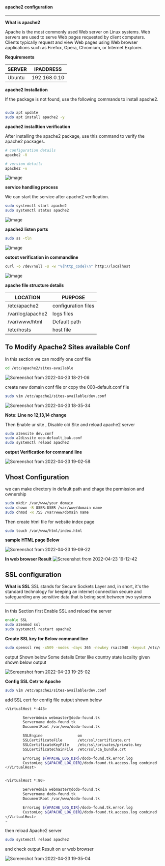 #### apache2 configuration

---

**What is apache2**

Apache is the most commonly used Web server on Linux systems. Web servers are used to serve Web pages requested by client computers. Clients typically request and view Web pages using Web browser applications such as Firefox, Opera, Chromium, or Internet Explorer.

**Requirements**

|SERVER|IPADDRESS|
|---|---|
|Ubuntu| 192.168.0.10|

**apache2 Installation**

If the package is not found, use the following commands to install apache2.

```bash

sudo apt update
sudo apt install apache2 -y

```
**apache2 installtion verification**

After installing the apache2 package, use this command to verify the apache2 packages.

```bash
# configuration details 
apache2 -V

# version details
apache2 -v
```
![image](https://user-images.githubusercontent.com/98270930/164885249-7540a0f3-f4f3-4978-88c5-e6cb02042210.png)

**service handling process**

We can start the service after apache2 verification.

```bash
sudo systemctl start apache2
sudo systemctl status apache2
```

![image](https://user-images.githubusercontent.com/98270930/164885150-46e5e883-21d0-4abd-8f0b-bc6282c69c99.png)

**apache2 listen ports**

```bash
sudo ss -tln
```

![image](https://user-images.githubusercontent.com/98270930/164885528-9f6b6cb4-2781-45be-8e5c-f42fd3b218f9.png)

**outout verification in commandline**

```bash
curl -o /dev/null -s -w "%{http_code}\n" http://localhost
```

![image](https://user-images.githubusercontent.com/98270930/164885623-aba68ccd-0bf8-4ad2-92f3-b757ed3f009a.png)


**apache file structure details**

|LOCATION| PURPOSE |
|---|---|
| /etc/apache2 | configuration files |
| /var/log/apache2 | logs files |
|/var/www/html|Default path |
|/etc/hosts|host file|

**To Modify Apache2 Sites available Conf**
---

In this section we can modify one conf file
```bash
cd /etc/apache2/sites-available
```
![Screenshot from 2022-04-23 18-21-06](https://user-images.githubusercontent.com/102893121/164895480-7f6f38b1-444a-4091-a4ac-752171f27f97.png)

create new domain conf file or copy the 000-default.conf file  

```bash
sudo vim /etc/apache2/sites-available/dev.conf
```
![Screenshot from 2022-04-23 18-35-34](https://user-images.githubusercontent.com/102893121/164895804-6edb0681-989a-448c-ba52-66b2cfe0bbd3.png)

**Note: Line no 12,13,14 change** 

Then Enable ur site , Disable old Site and reload apache2 server

```bash
sudo a2ensite dev.conf
sudo a2dissite ooo-default_bak.conf
sudo systemctl reload apache2
```
**output Verification for command line**

![Screenshot from 2022-04-23 19-02-58](https://user-images.githubusercontent.com/102893121/164896808-be3f053f-541d-4b33-85ad-8b19c47722c5.png)

**Vhost Configuration**
---

we can make directory in default path and chage the permission and ownership 

```bash
sudo mkdir /var/www/your_domain
sudo chown -R USER:USER /var/www/domain name
sudo chmod -R 755 /var/www/domain name
```
Then create html file for website index page

```bash
sudo touch /var/www/html/index.html
```
**sample HTML page Below**

![Screenshot from 2022-04-23 19-09-22](https://user-images.githubusercontent.com/102893121/164898224-7f97b743-ce1f-412e-962c-208c81f58312.png)

**In web browser Result**
![Screenshot from 2022-04-23 19-12-42](https://user-images.githubusercontent.com/102893121/164900709-b65cede7-ce1d-4906-a0da-9d5692b9f0f4.png)

## SSL configuration

**What is SSL**
SSL stands for Secure Sockets Layer and, in short, it's the standard technology for keeping an internet connection secure and safeguarding any sensitive data that is being sent between two systems

---

In this Section first Enable SSL and reload the server

```bash
enable SSL
sudo a2enmod ssl
sudo systemctl restart apache2
```

**Create SSL key for Below command line**

```bash
sudo openssl req -x509 -nodes -days 365 -newkey rsa:2048 -keyout /etc/ssl/private/apache-selfsigned.key -out /etc/ssl/certs/apache-selfsigned.crt
```
output Shown below
Some details Enter like country state lacality given shown below output

![Screenshot from 2022-04-23 19-25-02](https://user-images.githubusercontent.com/102893121/164908996-f3ddb56f-cd09-4fa5-bf44-f457d43ae138.png)

**Config SSL Cetr to Apache**

```bash
sudo vim /etc/apache2/sites-available/dev.conf
```
add SSL cert for config file output shown below

```bash
<VirtualHost *:443>

        ServerAdmin webmaster@dodo-found.tk
        Servername dodo-found.tk
        DocumentRoot /var/www/dodo-found.tk

        SSLEngine                on
        SSLCertificateFile       /etc/ssl/certificate.crt
        SSLCertificateKeyFile    /etc/ssl/privates/private.key
        SSLCertificateChainFile  /etc/ssl/ca_bundle.crt

        ErrorLog ${APACHE_LOG_DIR}/dodo-found.tk.error.log
        CustomLog ${APACHE_LOG_DIR}/dodo-found.tk.access.log combined
</VirtualHost>


<VirtualHost *:80>

        ServerAdmin webmaster@dodo-found.tk
        Servername dodo-found.tk
        DocumentRoot /var/www/dodo-found.tk

        ErrorLog ${APACHE_LOG_DIR}/dodo-found.tk.error.log
        CustomLog ${APACHE_LOG_DIR}/dodo-found.tk.access.log combined
</VirtualHost>
~                  
```

then reload Apache2 server

```bash
sudo systemctl reload apache2
```
and check output Result on ur web browser

![Screenshot from 2022-04-23 19-35-04](https://user-images.githubusercontent.com/102893121/164909359-4ab61342-715e-4719-ab22-30407a21f62d.png)



